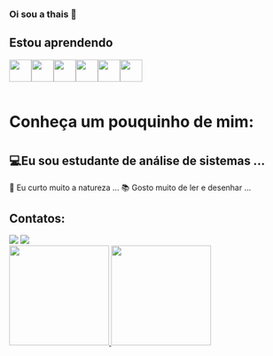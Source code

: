 ### Oi sou a thais 👋


## Estou aprendendo
<table>
<img src="https://cdn.jsdelivr.net/gh/devicons/devicon/icons/linux/linux-plain.svg" width="40" height="40" />
<img src="https://cdn.jsdelivr.net/gh/devicons/devicon/icons/php/php-plain.svg" width="40" height="40" />
<img src="https://cdn.jsdelivr.net/gh/devicons/devicon/icons/photoshop/photoshop-line.svg" width="40" height="40" />
<img src="https://cdn.jsdelivr.net/gh/devicons/devicon/icons/typescript/typescript-plain.svg"  width="40" height="40" />
<img src="https://cdn.jsdelivr.net/gh/devicons/devicon/icons/html5/html5-original-wordmark.svg"   width="40" height="40" />
<img src="https://cdn.jsdelivr.net/gh/devicons/devicon/icons/illustrator/illustrator-line.svg" width="40" height="40" />
</table>                                         

<h1>Conheça um pouquinho de mim:<h1>
<h2>💻Eu sou estudante de análise de sistemas ...</h2>
</h3>🍁 Eu curto muito a natureza ...</h3>
</h4>📚 Gosto muito de ler e desenhar ...</h4>



## Contatos:

<div>
 <a href = "https://mail.google.com/mail/u/0/#chat/welcome"><img src="https://img.shields.io/badge/Gmail-D14836?style=for-the-badge&logo=gmail&logoColor=white" target="_blank"></a>
<a href="https://www.linkedin.com/in/thais-cristine-a78b971a5/" target="_blank"><img src="https://img.shields.io/badge/-LinkedIn-%230077B5?style=for-the-badge&logo=linkedin&logoColor=white" target="_blank"></a>   
</div>

<div>
<a href="https://github.com/JinkUp">
<img height="180em" src="https://github-readme-stats.vercel.app/api/top-langs/?username=seu-usuário-aqui&layout=compact&langs_count=7&theme=dracula"/>
<img height="180em" src="https://github-readme-stats.vercel.app/api?username=seu-usuário-aqui&show_icons=true&theme=dracula&include_all_commits=true&count_private=true"/>
</div>


